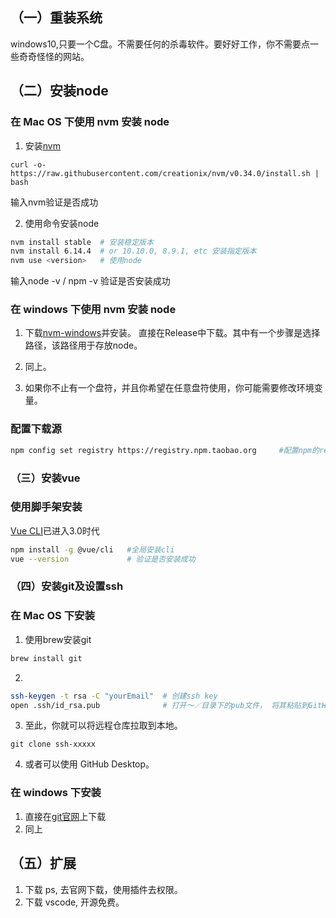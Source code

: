 ## （一）重装系统
windows10,只要一个C盘。不需要任何的杀毒软件。要好好工作，你不需要点一些奇奇怪怪的网站。

## （二）安装node
### 在 Mac OS 下使用 nvm 安装 node
1. 安装[nvm](https://github.com/creationix/nvm)
```
curl -o- https://raw.githubusercontent.com/creationix/nvm/v0.34.0/install.sh | bash
```
输入nvm验证是否成功

2. 使用命令安装node
```sh
nvm install stable  # 安装稳定版本
nvm install 6.14.4  # or 10.10.0, 8.9.1, etc 安装指定版本
nvm use <version>   # 使用node
```
输入node -v / npm -v  验证是否安装成功

### 在 windows 下使用 nvm 安装 node
1. 下载[nvm-windows](https://github.com/coreybutler/nvm-windows)并安装。
直接在Release中下载。其中有一个步骤是选择路径，该路径用于存放node。

2. 同上。

3. 如果你不止有一个盘符，并且你希望在任意盘符使用，你可能需要修改环境变量。

### 配置下载源
```sh
npm config set registry https://registry.npm.taobao.org     #配置npm的registry地址（推荐使用这个）
```

### （三）安装vue
### 使用脚手架安装
[Vue CLI](https://cli.vuejs.org/zh/guide/installation.html)已进入3.0时代
```sh
npm install -g @vue/cli   #全局安装cli
vue --version             # 验证是否安装成功
```

### （四）安装git及设置ssh
### 在 Mac OS 下安装
1. 使用brew安装git
```sh
brew install git
```
2. 
```sh
ssh-keygen -t rsa -C "yourEmail"  # 创建ssh key
open .ssh/id_rsa.pub              # 打开～／目录下的pub文件， 将其粘贴到GitHub （gitlab） 上
```
3. 至此，你就可以将远程仓库拉取到本地。
```
git clone ssh-xxxxx
```
4. 或者可以使用 GitHub Desktop。

### 在 windows 下安装
1. 直接在[git官网](https://git-scm.com/)上下载
2. 同上

## （五）扩展
1. 下载 ps, 去官网下载，使用插件去权限。
2. 下载 vscode, 开源免费。
